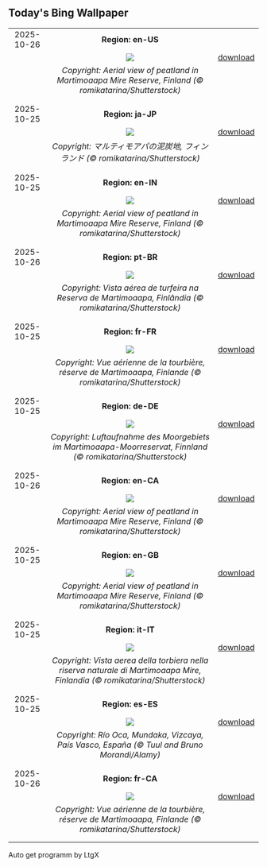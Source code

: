 ## Today's Bing Wallpaper
|      |      |      |
| :----: | :----: | :----: |
|2025-10-26|**Region: en-US**||
||![](https://www.bing.com/th?id=OHR.MartimoaapaFinland_EN-US3685817058_UHD.jpg&pid=hp&w=1152&h=648&rs=1&c=4)| [download](https://www.bing.com/th?id=OHR.MartimoaapaFinland_EN-US3685817058_UHD.jpg)|
||*Copyright: Aerial view of peatland in Martimoaapa Mire Reserve, Finland (© romikatarina/Shutterstock)*
||
|||
|2025-10-25|**Region: ja-JP**||
||![](https://www.bing.com/th?id=OHR.MartimoaapaFinland_JA-JP4112991986_UHD.jpg&pid=hp&w=1152&h=648&rs=1&c=4)| [download](https://www.bing.com/th?id=OHR.MartimoaapaFinland_JA-JP4112991986_UHD.jpg)|
||*Copyright: マルティモアパの泥炭地, フィンランド (© romikatarina/Shutterstock)*
||
|||
|2025-10-25|**Region: en-IN**||
||![](https://www.bing.com/th?id=OHR.MartimoaapaFinland_EN-IN6497772710_UHD.jpg&pid=hp&w=1152&h=648&rs=1&c=4)| [download](https://www.bing.com/th?id=OHR.MartimoaapaFinland_EN-IN6497772710_UHD.jpg)|
||*Copyright: Aerial view of peatland in Martimoaapa Mire Reserve, Finland (© romikatarina/Shutterstock)*
||
|||
|2025-10-26|**Region: pt-BR**||
||![](https://www.bing.com/th?id=OHR.MartimoaapaFinland_PT-BR1421304664_UHD.jpg&pid=hp&w=1152&h=648&rs=1&c=4)| [download](https://www.bing.com/th?id=OHR.MartimoaapaFinland_PT-BR1421304664_UHD.jpg)|
||*Copyright: Vista aérea de turfeira na Reserva de Martimoaapa, Finlândia (© romikatarina/Shutterstock)*
||
|||
|2025-10-25|**Region: fr-FR**||
||![](https://www.bing.com/th?id=OHR.MartimoaapaFinland_FR-FR9588990995_UHD.jpg&pid=hp&w=1152&h=648&rs=1&c=4)| [download](https://www.bing.com/th?id=OHR.MartimoaapaFinland_FR-FR9588990995_UHD.jpg)|
||*Copyright: Vue aérienne de la tourbière, réserve de Martimoaapa, Finlande (© romikatarina/Shutterstock)*
||
|||
|2025-10-25|**Region: de-DE**||
||![](https://www.bing.com/th?id=OHR.MartimoaapaFinland_DE-DE0136132064_UHD.jpg&pid=hp&w=1152&h=648&rs=1&c=4)| [download](https://www.bing.com/th?id=OHR.MartimoaapaFinland_DE-DE0136132064_UHD.jpg)|
||*Copyright: Luftaufnahme des Moorgebiets im Martimoaapa-Moorreservat, Finnland (© romikatarina/Shutterstock)*
||
|||
|2025-10-26|**Region: en-CA**||
||![](https://www.bing.com/th?id=OHR.MartimoaapaFinland_EN-CA8581468611_UHD.jpg&pid=hp&w=1152&h=648&rs=1&c=4)| [download](https://www.bing.com/th?id=OHR.MartimoaapaFinland_EN-CA8581468611_UHD.jpg)|
||*Copyright: Aerial view of peatland in Martimoaapa Mire Reserve, Finland (© romikatarina/Shutterstock)*
||
|||
|2025-10-25|**Region: en-GB**||
||![](https://www.bing.com/th?id=OHR.MartimoaapaFinland_EN-GB3880674254_UHD.jpg&pid=hp&w=1152&h=648&rs=1&c=4)| [download](https://www.bing.com/th?id=OHR.MartimoaapaFinland_EN-GB3880674254_UHD.jpg)|
||*Copyright: Aerial view of peatland in Martimoaapa Mire Reserve, Finland (© romikatarina/Shutterstock)*
||
|||
|2025-10-25|**Region: it-IT**||
||![](https://www.bing.com/th?id=OHR.MartimoaapaFinland_IT-IT0794218844_UHD.jpg&pid=hp&w=1152&h=648&rs=1&c=4)| [download](https://www.bing.com/th?id=OHR.MartimoaapaFinland_IT-IT0794218844_UHD.jpg)|
||*Copyright: Vista aerea della torbiera nella riserva naturale di Martimoaapa Mire, Finlandia (© romikatarina/Shutterstock)*
||
|||
|2025-10-25|**Region: es-ES**||
||![](https://www.bing.com/th?id=OHR.PaisVascoDay_ES-ES6776223688_UHD.jpg&pid=hp&w=1152&h=648&rs=1&c=4)| [download](https://www.bing.com/th?id=OHR.PaisVascoDay_ES-ES6776223688_UHD.jpg)|
||*Copyright: Río Oca, Mundaka, Vizcaya, País Vasco, España (© Tuul and Bruno Morandi/Alamy)*
||
|||
|2025-10-26|**Region: fr-CA**||
||![](https://www.bing.com/th?id=OHR.MartimoaapaFinland_FR-CA5308818561_UHD.jpg&pid=hp&w=1152&h=648&rs=1&c=4)| [download](https://www.bing.com/th?id=OHR.MartimoaapaFinland_FR-CA5308818561_UHD.jpg)|
||*Copyright: Vue aérienne de la tourbière, réserve de Martimoaapa, Finlande (© romikatarina/Shutterstock)*
||
|||

Auto get programm by LtgX
